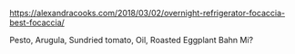 https://alexandracooks.com/2018/03/02/overnight-refrigerator-focaccia-best-focaccia/

Pesto, Arugula, Sundried tomato, Oil, Roasted Eggplant
Bahn Mi?